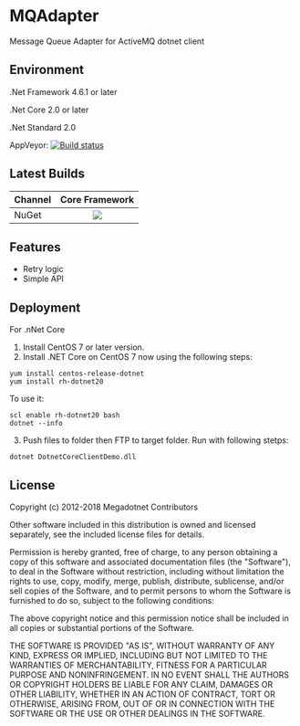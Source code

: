 MQAdapter
=========

Message Queue Adapter for ActiveMQ dotnet client

## Environment
.Net Framework 4.6.1 or later

.Net Core 2.0 or later

.Net Standard 2.0 

AppVeyor: [![Build status](https://ci.appveyor.com/api/projects/status/r3af7vruiridp7xn/branch/master?svg=true)](https://ci.appveyor.com/project/megadotnet/mqadapter/branch/master)

## Latest Builds

Channel  | Core Framework 
-------- | :------------: 
NuGet | <a href="https://www.nuget.org/packages/Megadotnet.MessageMQ.Adapter"><img src="https://img.shields.io/nuget/v/Megadotnet.MessageMQ.Adapter.svg?style=flat"></a>


## Features
- Retry logic
- Simple API 

## Deployment
 For .nNet Core
  1. Install CentOS 7 or later version.
  2. Install .NET Core on CentOS 7 now using the following steps:

    yum install centos-release-dotnet 
    yum install rh-dotnet20
    
  To use it:

    scl enable rh-dotnet20 bash
    dotnet --info
  3. Push files to folder then FTP to target folder. Run with following stetps: 
    
    dotnet DotnetCoreClientDemo.dll

## License
Copyright (c) 2012-2018 Megadotnet Contributors

Other software included in this distribution is owned and
licensed separately, see the included license files for details.

Permission is hereby granted, free of charge, to any person
obtaining a copy of this software and associated documentation
files (the "Software"), to deal in the Software without
restriction, including without limitation the rights to use,
copy, modify, merge, publish, distribute, sublicense, and/or sell
copies of the Software, and to permit persons to whom the
Software is furnished to do so, subject to the following
conditions:

The above copyright notice and this permission notice shall be
included in all copies or substantial portions of the Software.

THE SOFTWARE IS PROVIDED "AS IS", WITHOUT WARRANTY OF ANY KIND,
EXPRESS OR IMPLIED, INCLUDING BUT NOT LIMITED TO THE WARRANTIES
OF MERCHANTABILITY, FITNESS FOR A PARTICULAR PURPOSE AND
NONINFRINGEMENT. IN NO EVENT SHALL THE AUTHORS OR COPYRIGHT
HOLDERS BE LIABLE FOR ANY CLAIM, DAMAGES OR OTHER LIABILITY,
WHETHER IN AN ACTION OF CONTRACT, TORT OR OTHERWISE, ARISING
FROM, OUT OF OR IN CONNECTION WITH THE SOFTWARE OR THE USE OR
OTHER DEALINGS IN THE SOFTWARE.
